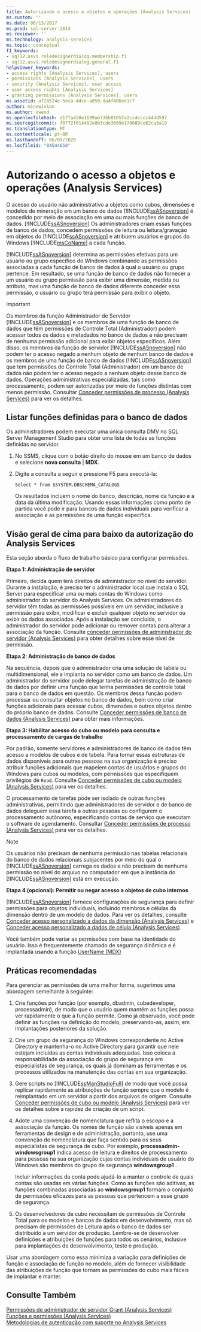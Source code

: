 ```yaml
---
title: Autorizando o acesso a objetos e operações (Analysis Services) | Microsoft Docs
ms.custom: ''
ms.date: 06/13/2017
ms.prod: sql-server-2014
ms.reviewer: ''
ms.technology: analysis-services
ms.topic: conceptual
f1_keywords:
- sql12.asvs.roledesignerdialog.membership.f1
- sql12.asvs.roledesignerdialog.general.f1
helpviewer_keywords:
- access rights [Analysis Services], users
- permissions [Analysis Services], users
- security [Analysis Services], user access
- user access rights [Analysis Services]
- granting permissions [Analysis Services], users
ms.assetid: af28524e-5eca-4dce-a050-da4f406ee1c7
author: minewiskan
ms.author: owend
ms.openlocfilehash: d17fa458e1699ab73bb8105fa2cc4cccc44dd597
ms.sourcegitcommit: f0772f614482e0b3cde3609e178689ce62ca3a19
ms.translationtype: MT
ms.contentlocale: pt-BR
ms.lasthandoff: 06/09/2020
ms.locfileid: "84544658"
---
```

# <a name="authorizing-access-to-objects-and-operations-analysis-services"></a>Autorizando o acesso a objetos e operações (Analysis Services)
  O acesso do usuário não administrativo a objetos como cubos, dimensões e modelos de mineração em um banco de dados [!INCLUDE[ssASnoversion](../../includes/ssasnoversion-md.md)] é concedido por meio de associação em uma ou mais funções de banco de dados. [!INCLUDE[ssASnoversion](../../includes/ssasnoversion-md.md)] Os administradores criam essas funções de banco de dados, concedem permissões de leitura ou leitura/gravação em objetos do [!INCLUDE[ssASnoversion](../../includes/ssasnoversion-md.md)] e atribuem usuários e grupos do Windows [!INCLUDE[msCoName](../../includes/msconame-md.md)] a cada função.  
  
 [!INCLUDE[ssASnoversion](../../includes/ssasnoversion-md.md)] determina as permissões efetivas para um usuário ou grupo específico do Windows combinando as permissões associadas a cada função de banco de dados à qual o usuário ou grupo pertence. Em resultado, se uma função de banco de dados não fornecer a um usuário ou grupo permissão para exibir uma dimensão, medida ou atributo, mas uma função de banco de dados diferente conceder essa permissão, o usuário ou grupo terá permissão para exibir o objeto.  
  
> [!IMPORTANT]  
>  Os membros da função Administrador de Servidor [!INCLUDE[ssASnoversion](../../includes/ssasnoversion-md.md)] e os membros de uma função de banco de dados que têm permissões de Controle Total (Administrador) podem acessar todos os dados e metadados no banco de dados e não precisam de nenhuma permissão adicional para exibir objetos específicos. Além disso, os membros da função de servidor [!INCLUDE[ssASnoversion](../../includes/ssasnoversion-md.md)] não podem ter o acesso negado a nenhum objeto de nenhum banco de dados e os membros de uma função de banco de dados [!INCLUDE[ssASnoversion](../../includes/ssasnoversion-md.md)] que tem permissões de Controle Total (Administrador) em um banco de dados não podem ter o acesso negado a nenhum objeto desse banco de dados. Operações administrativas especializadas, tais como processamento, podem ser autorizadas por meio de funções distintas com menos permissão. Consultar [Conceder permissões de processo &#40;Analysis Services&#41;](grant-process-permissions-analysis-services.md) para ver os detalhes.  
  
## <a name="list-roles-defined-for-your-database"></a>Listar funções definidas para o banco de dados  
 Os administradores podem executar uma única consulta DMV no SQL Server Management Studio para obter uma lista de todas as funções definidas no servidor.  
  
1.  No SSMS, clique com o botão direito do mouse em um banco de dados e selecione **nova consulta**  |  **MDX**.  
  
2.  Digite a consulta a seguir e pressione F5 para executá-la:  
  
    ```  
    Select * from $SYSTEM.DBSCHEMA_CATALOGS  
    ```  
  
     Os resultados incluem o nome do banco, descrição, nome da função e a data da última modificação. Usando essas informações como ponto de partida você pode ir para bancos de dados individuais para verificar a associação e as permissões de uma função específica.  
  
## <a name="top-down-overview-of-analysis-services-authorization"></a>Visão geral de cima para baixo da autorização do Analysis Services  
 Esta seção aborda o fluxo de trabalho básico para configurar permissões.  
  
 **Etapa 1: Administração de servidor**  
  
 Primeiro, decida quem terá direitos de administrador no nível do servidor. Durante a instalação, é preciso ter o administrador local que instala o SQL Server para especificar uma ou mais contas do Windows como administrador do servidor do Analysis Services. Os administradores do servidor têm todas as permissões possíveis em um servidor, inclusive a permissão para exibir, modificar e excluir qualquer objeto no servidor ou exibir os dados associados. Após a instalação ser concluída, o administrador do servidor pode adicionar ou remover contas para alterar a associação da função. Consulte [conceder permissões de administrador do servidor &#40;Analysis Services&#41;](../instances/grant-server-admin-rights-to-an-analysis-services-instance.md) para obter detalhes sobre esse nível de permissão.  
  
 **Etapa 2: Administração de banco de dados**  
  
 Na sequência, depois que o administrador cria uma solução de tabela ou multidimensional, ele a implanta no servidor como um banco de dados. Um administrador do servidor pode delegar tarefas de administração de banco de dados por definir uma função que tenha permissões de controle total para o banco de dados em questão. Os membros dessa função podem processar ou consultar objetos no banco de dados, bem como criar funções adicionais para acessar cubos, dimensões e outros objetos dentro do próprio banco de dados. Consulte [Conceder permissões de banco de dados &#40;Analysis Services&#41;](grant-database-permissions-analysis-services.md) para obter mais informações.  
  
 **Etapa 3: Habilitar acesso do cubo ou modelo para consulta e processamento de cargas de trabalho**  
  
 Por padrão, somente servidores e administradores de banco de dados têm acesso a modelos de cubos e de tabela. Para tornar essas estruturas de dados disponíveis para outras pessoas na sua organização é preciso atribuir funções adicionais que mapeiem contas de usuários e grupos do Windows para cubos ou modelos, com permissões que especifiquem privilégios de `Read`. Consulte [Conceder permissões de cubo ou modelo &#40;Analysis Services&#41;](grant-cube-or-model-permissions-analysis-services.md) para ver os detalhes.  
  
 O processamento de tarefas pode ser isolado de outras funções administrativas, permitindo que administradores de servidor e de banco de dados deleguem essa tarefa a outras pessoas ou configurem o processamento autônomo, especificando contas de serviço que executam o software de agendamento. Consultar [Conceder permissões de processo &#40;Analysis Services&#41;](grant-process-permissions-analysis-services.md) para ver os detalhes.  
  
> [!NOTE]  
>  Os usuários não precisam de nenhuma permissão nas tabelas relacionais do banco de dados relacionais subjacentes por meio do qual o [!INCLUDE[ssASnoversion](../../includes/ssasnoversion-md.md)] carrega os dados e não precisam de nenhuma permissão no nível do arquivo no computador em que a instância do [!INCLUDE[ssASnoversion](../../includes/ssasnoversion-md.md)] está em execução.  
  
 **Etapa 4 (opcional): Permitir ou negar acesso a objetos de cubo internos**  
  
 [!INCLUDE[ssASnoversion](../../includes/ssasnoversion-md.md)] fornece configurações de segurança para definir permissões para objetos individuais, incluindo membros e células da dimensão dentro de um modelo de dados. Para ver os detalhes, consulte [Conceder acesso personalizado a dados da dimensão &#40;Analysis Services&#41;](grant-custom-access-to-dimension-data-analysis-services.md) e [Conceder acesso personalizado a dados de célula &#40;Analysis Services&#41;](grant-custom-access-to-cell-data-analysis-services.md).  
  
 Você também pode variar as permissões com base na identidade do usuário. Isso é frequentemente chamado de segurança dinâmica e é implantada usando a função [UserName &#40;MDX&#41;](/sql/mdx/username-mdx)  
  
## <a name="best-practices"></a>Práticas recomendadas  
 Para gerenciar as permissões de uma melhor forma, sugerimos uma abordagem semelhante à seguinte:  
  
1.  Crie funções por função (por exemplo, dbadmin, cubedeveloper, processadmin), de modo que o usuário quem mantém as funções possa ver rapidamente o que a função permite. Como já observado, você pode definir as funções na definição do modelo, preservando-as, assim, em implantações posteriores da solução.  
  
2.  Crie um grupo de segurança do Windows correspondente no Active Directory e mantenha-o no Active Directory para garantir que nele estejam incluídas as contas individuais adequadas. Isso coloca a responsabilidade da associação do grupo de segurança em especialistas de segurança, os quais já dominam as ferramentas e os processos utilizados na manutenção das contas em sua organização.  
  
3.  Gere scripts no [!INCLUDE[ssManStudioFull](../../includes/ssmanstudiofull-md.md)] de modo que você possa replicar rapidamente as atribuições de função sempre que o modelo é reimplantado em um servidor a partir dos arquivos de origem. Consulte [Conceder permissões de cubo ou modelo &#40;Analysis Services&#41;](grant-cube-or-model-permissions-analysis-services.md) para ver os detalhes sobre a rapidez de criação de um script.  
  
4.  Adote uma convenção de nomenclatura que reflita o escopo e a associação da função. Os nomes de função são visíveis apenas em ferramentas de design e de administração, portanto, use uma convenção de nomenclatura que faça sentido para os seus especialistas de segurança de cubo. Por exemplo, **processadmin-windowsgroup1** indica acesso de leitura e direitos de processamento para pessoas na sua organização cujas contas individuais de usuário do Windows são membros do grupo de segurança **windowsgroup1** .  
  
     Incluir informações da conta pode ajudá-lo a manter o controle de quais contas são usadas em várias funções. Como as funções são aditivas, as funções combinadas associadas ao **windowsgroup1** formam o conjunto de permissões eficazes para as pessoas que pertencem a esse grupo de segurança.  
  
5.  Os desenvolvedores de cubo necessitam de permissões de Controle Total para os modelos e bancos de dados em desenvolvimento, mas só precisam de permissões de Leitura após o banco de dados ser distribuído a um servidor de produção. Lembre-se de desenvolver definições e atribuições de funções para todos os cenários, inclusive para implantações de desenvolvimento, teste e produção.  
  
 Usar uma abordagem como essa minimiza a variação para definições de função e associação de função no modelo, além de fornecer visibilidade das atribuições de função que tornam as permissões do cubo mais fáceis de implantar e manter.  
  
## <a name="see-also"></a>Consulte Também  
 [Permissões de administrador de servidor Grant &#40;Analysis Services&#41;](../instances/grant-server-admin-rights-to-an-analysis-services-instance.md)   
 [Funções e permissões &#40;Analysis Services&#41;](roles-and-permissions-analysis-services.md)   
 [Metodologias de autenticação com suporte no Analysis Services](../instances/authentication-methodologies-supported-by-analysis-services.md)  
  
  

